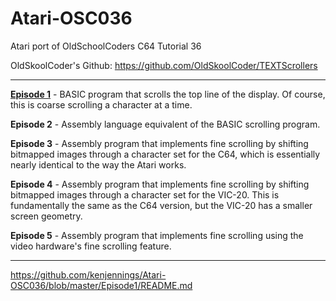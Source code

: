 # Atari-OSC036
Atari port of OldSchoolCoders C64 Tutorial 36

OldSkoolCoder's Github:  https://github.com/OldSkoolCoder/TEXTScrollers

---


[**Episode 1**](https://github.com/kenjennings/Atari-OSC036/blob/master/README_V00.md "**Episode 1**") - BASIC program that scrolls the top line of the display.  Of course, this is coarse scrolling a character at a time.

**Episode 2** - Assembly language equivalent of the BASIC scrolling program.

**Episode 3** - Assembly program that implements fine scrolling by shifting bitmapped images through a character set for the C64, which is essentially nearly identical to the way the Atari works.

**Episode 4** - Assembly program that implements fine scrolling by shifting bitmapped images through a character set for the VIC-20.  This is fundamentally the same as the C64 version, but the VIC-20 has a smaller screen geometry.

**Episode 5** - Assembly program that implements fine scrolling using the video hardware's fine scrolling feature.

---

https://github.com/kenjennings/Atari-OSC036/blob/master/Episode1/README.md
